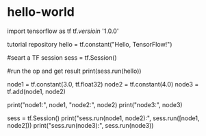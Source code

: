 # hello-world
import tensorflow as tf
tf._versioin_
'1.0.0'

tutorial repository
hello = tf.constant("Hello, TensorFlow!")

#seart a TF session
sess = tf.Session()

#run the op and get result
print(sess.run(hello))

node1 = tf.constant(3.0, tf.float32)
node2 = tf.constant(4.0)
node3 = tf.add(node1, node2)

print("node1:", node1, "node2:", node2)
print("node3:", node3)

sess = tf.Session()
print("sess.run(node1, node2):", sess.run([node1, node2]))
print("sess.run(node3):", sess.run(node3))
